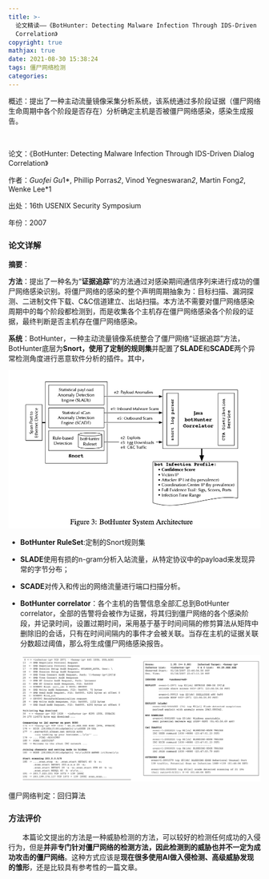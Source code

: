 ```yaml
---
title: >-
  论文精读——《BotHunter: Detecting Malware Infection Through IDS-Driven Dialog
  Correlation》
copyright: true
mathjax: true
date: 2021-08-30 15:38:24
tags: 僵尸网络检测
categories:
---
```


概述：提出了一种主动流量镜像采集分析系统，该系统通过多阶段证据（僵尸网络生命周期中各个阶段是否存在）分析确定主机是否被僵尸网络感染，感染生成报告。

![]()

<!--more-->

论文：《BotHunter: Detecting Malware Infection Through IDS-Driven Dialog Correlation》

作者：*Guofei Gu*1*, Phillip Porras*2*, Vinod Yegneswaran*2*, Martin Fong*2*, Wenke Lee*1

出处：16th USENIX Security Symposium

年份：2007

### 论文详解

**摘要**：

**方法**：提出了一种名为“**证据追踪**”的方法通过对感染期间通信序列来进行成功的僵尸网络感染识别。将僵尸网络的感染的整个声明周期抽象为：目标扫描、漏洞探测、二进制文件下载、C&C信道建立、出站扫描。本方法不需要对僵尸网络感染周期中的每个阶段都检测到，而是收集各个主机存在僵尸网络感染各个阶段的证据，最终判断是否主机存在僵尸网络感染。

**系统**：BotHunter，一种主动流量镜像系统整合了僵尸网络“证据追踪”方法，BotHunter底层为**Snort，使用了定制的规则集**并配置了**SLADE**和**SCADE**两个异常检测角度进行恶意软件分析的插件。其中，

<img src="https://raw.githubusercontent.com/AnchoretY/images/master/blog/image.u6osstv9rx.png" alt="image" style="zoom:67%;" />

- **BotHunter RuleSet**:定制的Snort规则集

- **SLADE**使用有损的n-gram分析入站流量，从特定协议中的payload来发现异常的字节分布；

- **SCADE**对传入和传出的网络流量进行端口扫描分析。

- **BotHunter correlator**：各个主机的告警信息全部汇总到BotHunter correlator，全部的告警将会被作为证据，将其归到僵尸网络的各个感染阶段，并记录时间，设置过期时间，采用基于基于时间间隔的修剪算法从矩阵中删除旧的会话，只有在时间间隔内的事件才会被关联。当存在主机的证据关联分数超过阈值，那么将生成僵尸网络感染报告。

  <img src="https://raw.githubusercontent.com/AnchoretY/images/master/blog/image.g1fwr44ftic.png" alt="image" style="zoom:50%;" />

僵尸网络判定：回归算法

### 方法评价

&emsp;&emsp;本篇论文提出的方法是一种威胁检测的方法，可以较好的检测任何成功的入侵行为，但是**并非专门针对僵尸网络的检测方法，因此检测到的威胁也并不一定为成功攻击的僵尸网络**。这种方式应该是**现在很多使用AI做入侵检测、高级威胁发现的雏形**，还是比较具有参考性的一篇文章。


